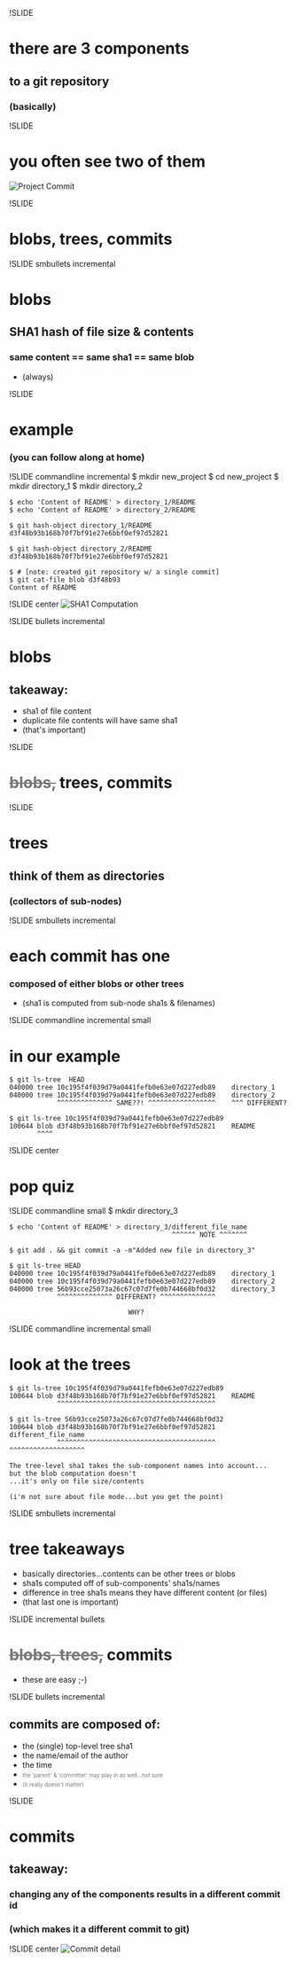 !SLIDE
# there are 3 components
## to a git repository
### (basically)

!SLIDE
# you often see two of them
![Project Commit](github_commit.jpg)

!SLIDE
# blobs, trees, commits

!SLIDE smbullets incremental
# blobs
## SHA1 hash of file size & contents
### same content == same sha1 == same blob
* (always)

!SLIDE
# example
### (you can follow along at home)

!SLIDE commandline incremental
    $ mkdir new_project
    $ cd new_project
    $ mkdir directory_1
    $ mkdir directory_2

    $ echo 'Content of README' > directory_1/README
    $ echo 'Content of README' > directory_2/README

    $ git hash-object directory_1/README
    d3f48b93b168b70f7bf91e27e6bbf0ef97d52821

    $ git hash-object directory_2/README
    d3f48b93b168b70f7bf91e27e6bbf0ef97d52821

    $ # [note: created git repository w/ a single commit]
    $ git cat-file blob d3f48b93
    Content of README

!SLIDE center
![SHA1 Computation](sha1s.png)

!SLIDE bullets incremental
# blobs
## takeaway:
* sha1 of file content
* duplicate file contents will have same sha1
* (that's important)


!SLIDE
# <span style="color: #777; text-decoration: line-through;">blobs,</span> trees, commits


!SLIDE
# trees
## think of them as directories
### (collectors of sub-nodes)

!SLIDE smbullets incremental
# each commit has one
### composed of either blobs or other trees
* (sha1 is computed from sub-node sha1s & filenames)

!SLIDE commandline incremental small
# in our example
    $ git ls-tree  HEAD
    040000 tree 10c195f4f039d79a0441fefb0e63e07d227edb89    directory_1
    040000 tree 10c195f4f039d79a0441fefb0e63e07d227edb89    directory_2
                ^^^^^^^^^^^^^^ SAME??! ^^^^^^^^^^^^^^^^^    ^^^ DIFFERENT?

    $ git ls-tree 10c195f4f039d79a0441fefb0e63e07d227edb89
    100644 blob d3f48b93b168b70f7bf91e27e6bbf0ef97d52821    README
           ^^^^

!SLIDE center
# pop quiz

!SLIDE commandline small
    $ mkdir directory_3

    $ echo 'Content of README' > directory_3/different_file_name
                                             ^^^^^^ NOTE ^^^^^^^

    $ git add . && git commit -a -m"Added new file in directory_3"

    $ git ls-tree HEAD
    040000 tree 10c195f4f039d79a0441fefb0e63e07d227edb89    directory_1
    040000 tree 10c195f4f039d79a0441fefb0e63e07d227edb89    directory_2
    040000 tree 56b93cce25073a26c67c07d7fe0b744668bf0d32    directory_3
                ^^^^^^^^^^^^^^ DIFFERENT? ^^^^^^^^^^^^^^

                                  WHY?

!SLIDE commandline incremental small
# look at the trees
    $ git ls-tree 10c195f4f039d79a0441fefb0e63e07d227edb89
    100644 blob d3f48b93b168b70f7bf91e27e6bbf0ef97d52821    README
                ^^^^^^^^^^^^^^^^^^^^^^^^^^^^^^^^^^^^^^^^

    $ git ls-tree 56b93cce25073a26c67c07d7fe0b744668bf0d32
    100644 blob d3f48b93b168b70f7bf91e27e6bbf0ef97d52821    different_file_name
                ^^^^^^^^^^^^^^^^^^^^^^^^^^^^^^^^^^^^^^^^    ^^^^^^^^^^^^^^^^^^^

    The tree-level sha1 takes the sub-component names into account...
    but the blob computation doesn't
    ...it's only on file size/contents

    (i'm not sure about file mode...but you get the point)

!SLIDE smbullets incremental
# tree takeaways
* basically directories...contents can be other trees or blobs
* sha1s computed off of sub-components' sha1s/names
* difference in tree sha1s means they have different content (or files)
* (that last one is important)

!SLIDE incremental bullets
# <span style="color: #777; text-decoration: line-through;">blobs, trees,</span> commits
* these are easy ;-)

!SLIDE bullets incremental
## commits are composed of:
* the (single) top-level tree sha1
* the name/email of the author
* the time
* <span style="color: #777; font-size: 0.7em;">the 'parent' & 'committer' may play in as well...not sure</span>
* <span style="color: #777; font-size: 0.7em;">(it really doesn't matter)</span>

!SLIDE 
# commits
## takeaway:
### changing any of the components results in a different commit id
### (which makes it a different commit to git)

!SLIDE center
![Commit detail](commit_detail_visual.png)
